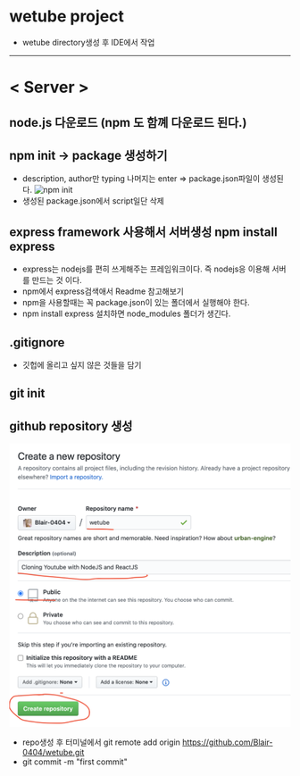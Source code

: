 # wetube project
* wetube directory생성 후 IDE에서 작업

***

# < Server >
## node.js 다운로드 (npm 도 함꼐 다운로드 된다.)

## npm init -> package 생성하기 
* description, author만 typing 나머지는 enter => package.json파일이 생성된다.
![npm init](./images/npmInit.png)
* 생성된 package.json에서 script일단 삭제


## express framework 사용해서 서버생성   npm install express
* express는 nodejs를 편히 쓰게해주는 프레임워크이다. 즉 nodejs응 이용해 서버를 만드는 것 이다.
* npm에서 express검색애서 Readme 참고해보기
* npm을 사용할때는 꼭 package.json이 있는 폴더에서 실행해야 한다.
* npm install express 설치하면 node_modules 폴더가 생긴다.

## .gitignore
* 깃헙에 올리고 싶지 않은 것들을 담기
## git init

## github repository 생성
![npm init](./images/repo.png)
* repo생성 후 터미널에서 git remote add origin https://github.com/Blair-0404/wetube.git
* git commit -m "first commit"

